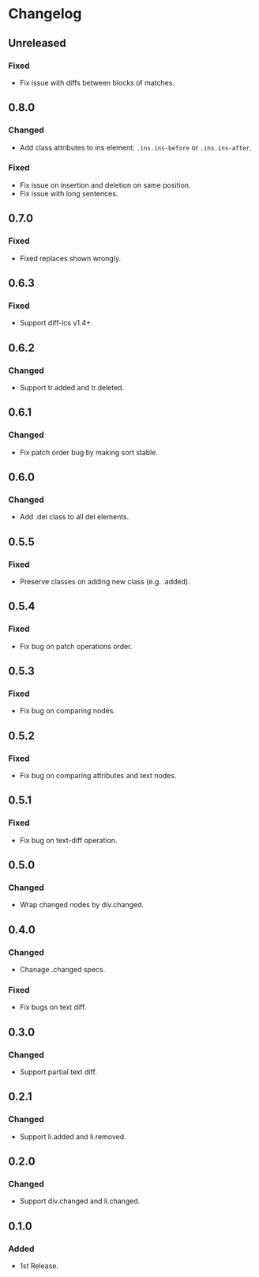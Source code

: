 # Changelog

## Unreleased

### Fixed

- Fix issue with diffs between blocks of matches.

## 0.8.0

### Changed

- Add class attributes to ins element: `.ins.ins-before` or `.ins.ins-after`.

### Fixed

- Fix issue on insertion and deletion on same position.
- Fix issue with long sentences.

## 0.7.0

### Fixed

- Fixed replaces shown wrongly.

## 0.6.3

### Fixed

- Support diff-lcs v1.4+.

## 0.6.2

### Changed

- Support tr.added and tr.deleted.

## 0.6.1

### Changed

- Fix patch order bug by making sort stable.

## 0.6.0

### Changed

- Add .del class to all del elements.

## 0.5.5

### Fixed

- Preserve classes on adding new class (e.g. .added).

## 0.5.4

### Fixed

- Fix bug on patch operations order.

## 0.5.3

### Fixed

- Fix bug on comparing nodes.

## 0.5.2

### Fixed

- Fix bug on comparing attributes and text nodes.

## 0.5.1

### Fixed

- Fix bug on text-diff operation.

## 0.5.0

### Changed

- Wrap changed nodes by div.changed.

## 0.4.0

### Changed

- Chanage .changed specs.

### Fixed

- Fix bugs on text diff.

## 0.3.0

### Changed

- Support partial text diff.

## 0.2.1

### Changed

- Support li.added and li.removed.

## 0.2.0

### Changed

- Support div.changed and li.changed.

## 0.1.0

### Added

- 1st Release.
